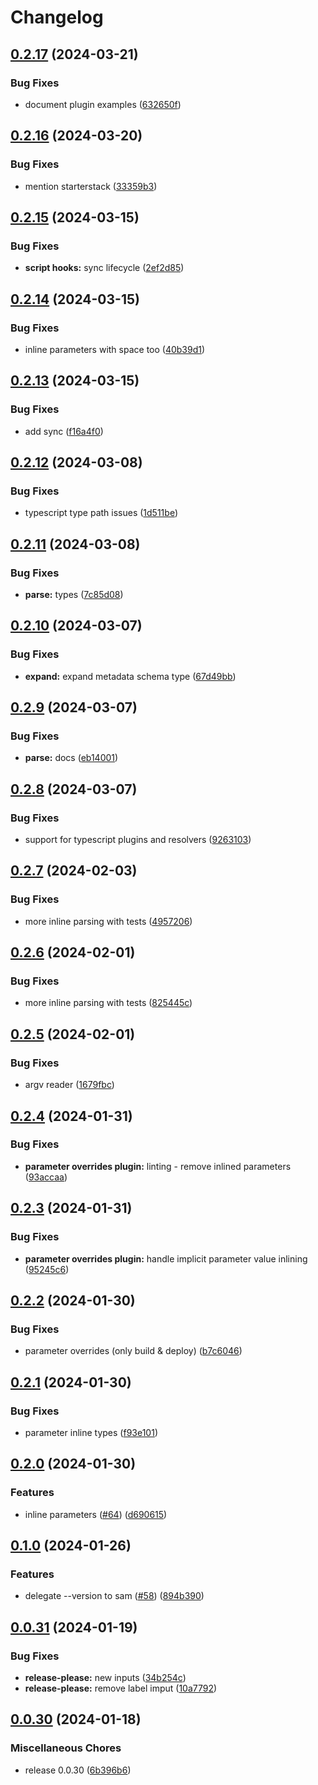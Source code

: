 # Changelog

## [0.2.17](https://github.com/starterstack/sam-expand/compare/v0.2.16...v0.2.17) (2024-03-21)


### Bug Fixes

* document plugin examples ([632650f](https://github.com/starterstack/sam-expand/commit/632650f3fabe4307b5c5520f1868eb2e3e2f243e))

## [0.2.16](https://github.com/starterstack/sam-expand/compare/v0.2.15...v0.2.16) (2024-03-20)


### Bug Fixes

* mention starterstack ([33359b3](https://github.com/starterstack/sam-expand/commit/33359b3329a5158104ffa103ab3b8387654f490d))

## [0.2.15](https://github.com/starterstack/sam-expand/compare/v0.2.14...v0.2.15) (2024-03-15)


### Bug Fixes

* **script hooks:** sync lifecycle ([2ef2d85](https://github.com/starterstack/sam-expand/commit/2ef2d8561a8c851bf69e3b9ccf5e2555118e4179))

## [0.2.14](https://github.com/starterstack/sam-expand/compare/v0.2.13...v0.2.14) (2024-03-15)


### Bug Fixes

* inline parameters with space too ([40b39d1](https://github.com/starterstack/sam-expand/commit/40b39d1a832b47a9d343d460b88bd7af865ff9ae))

## [0.2.13](https://github.com/starterstack/sam-expand/compare/v0.2.12...v0.2.13) (2024-03-15)


### Bug Fixes

* add sync ([f16a4f0](https://github.com/starterstack/sam-expand/commit/f16a4f04f74c1e2e2d4d8ef9e17c0941bddc5a87))

## [0.2.12](https://github.com/starterstack/sam-expand/compare/v0.2.11...v0.2.12) (2024-03-08)


### Bug Fixes

* typescript type path issues ([1d511be](https://github.com/starterstack/sam-expand/commit/1d511be081a0303a935dd466d79c9462dea82577))

## [0.2.11](https://github.com/starterstack/sam-expand/compare/v0.2.10...v0.2.11) (2024-03-08)


### Bug Fixes

* **parse:** types ([7c85d08](https://github.com/starterstack/sam-expand/commit/7c85d0813facafaba2c2703b218b27440889c5b2))

## [0.2.10](https://github.com/starterstack/sam-expand/compare/v0.2.9...v0.2.10) (2024-03-07)


### Bug Fixes

* **expand:** expand metadata schema type ([67d49bb](https://github.com/starterstack/sam-expand/commit/67d49bb1a478dbc21dccb386f40c7d974c956d51))

## [0.2.9](https://github.com/starterstack/sam-expand/compare/v0.2.8...v0.2.9) (2024-03-07)


### Bug Fixes

* **parse:** docs ([eb14001](https://github.com/starterstack/sam-expand/commit/eb140014a73bb96209fad3af5a360c8aa14fe03d))

## [0.2.8](https://github.com/starterstack/sam-expand/compare/v0.2.7...v0.2.8) (2024-03-07)


### Bug Fixes

* support for typescript plugins and resolvers ([9263103](https://github.com/starterstack/sam-expand/commit/9263103df4a97cf1a35dfa6cae1f196ee92e6e3a))

## [0.2.7](https://github.com/starterstack/sam-expand/compare/v0.2.6...v0.2.7) (2024-02-03)


### Bug Fixes

* more inline parsing with tests ([4957206](https://github.com/starterstack/sam-expand/commit/4957206c61d2b2ffc59b2a2e969c137e93e6acf5))

## [0.2.6](https://github.com/starterstack/sam-expand/compare/v0.2.5...v0.2.6) (2024-02-01)


### Bug Fixes

* more inline parsing with tests ([825445c](https://github.com/starterstack/sam-expand/commit/825445cf4143159b105f4565673ba765bb95c6f6))

## [0.2.5](https://github.com/starterstack/sam-expand/compare/v0.2.4...v0.2.5) (2024-02-01)


### Bug Fixes

* argv reader ([1679fbc](https://github.com/starterstack/sam-expand/commit/1679fbce5edefc46d75c966c2d07553ba6587b53))

## [0.2.4](https://github.com/starterstack/sam-expand/compare/v0.2.3...v0.2.4) (2024-01-31)


### Bug Fixes

* **parameter overrides plugin:** linting - remove inlined parameters ([93accaa](https://github.com/starterstack/sam-expand/commit/93accaa23449c4add4e0a7c7864243798e0f553a))

## [0.2.3](https://github.com/starterstack/sam-expand/compare/v0.2.2...v0.2.3) (2024-01-31)


### Bug Fixes

* **parameter overrides plugin:** handle implicit parameter value inlining ([95245c6](https://github.com/starterstack/sam-expand/commit/95245c6b112bf3964c27895bf5c575c9c56f9c72))

## [0.2.2](https://github.com/starterstack/sam-expand/compare/v0.2.1...v0.2.2) (2024-01-30)


### Bug Fixes

* parameter overrides (only build & deploy) ([b7c6046](https://github.com/starterstack/sam-expand/commit/b7c6046e9323a1239b31807d558fe5099271440e))

## [0.2.1](https://github.com/starterstack/sam-expand/compare/v0.2.0...v0.2.1) (2024-01-30)


### Bug Fixes

* parameter inline types ([f93e101](https://github.com/starterstack/sam-expand/commit/f93e101cb20d3de68896b3088abc2b66a5a95b26))

## [0.2.0](https://github.com/starterstack/sam-expand/compare/v0.1.0...v0.2.0) (2024-01-30)


### Features

* inline parameters ([#64](https://github.com/starterstack/sam-expand/issues/64)) ([d690615](https://github.com/starterstack/sam-expand/commit/d6906155a73a60c6d0c95c20125d0d4e42e90de5))

## [0.1.0](https://github.com/starterstack/sam-expand/compare/v0.0.31...v0.1.0) (2024-01-26)


### Features

* delegate --version to sam ([#58](https://github.com/starterstack/sam-expand/issues/58)) ([894b390](https://github.com/starterstack/sam-expand/commit/894b3905578fdd35eaca34911c7115367ee889b3))

## [0.0.31](https://github.com/starterstack/sam-expand/compare/v0.0.30...v0.0.31) (2024-01-19)


### Bug Fixes

* **release-please:** new inputs ([34b254c](https://github.com/starterstack/sam-expand/commit/34b254c477f97684edfc22dc2a1f146ae3c801c1))
* **release-please:** remove label imput ([10a7792](https://github.com/starterstack/sam-expand/commit/10a7792f09f864347666060272fa29d1bf38b369))

## [0.0.30](https://github.com/starterstack/sam-expand/compare/v0.0.29...v0.0.30) (2024-01-18)


### Miscellaneous Chores

* release 0.0.30 ([6b396b6](https://github.com/starterstack/sam-expand/commit/6b396b6eb4cac4c61e050bb8b6333ce32ef17e4e))
